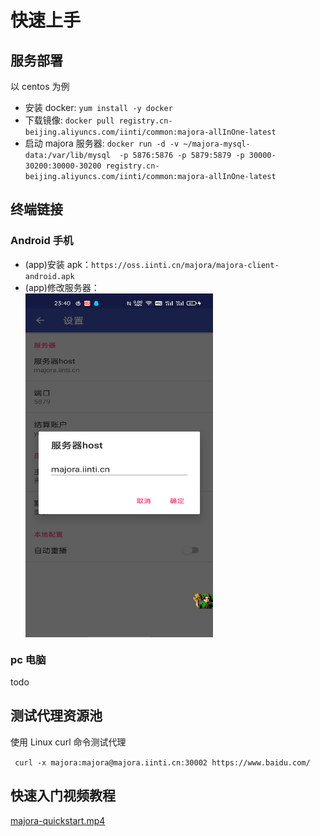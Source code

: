 # 快速上手

## 服务部署

以 centos 为例

- 安装 docker: `yum install -y docker`
- 下载镜像: `docker pull registry.cn-beijing.aliyuncs.com/iinti/common:majora-allInOne-latest`
- 启动 majora 服务器: `docker run -d -v ~/majora-mysql-data:/var/lib/mysql  -p 5876:5876 -p 5879:5879 -p 30000-30200:30000-30200 registry.cn-beijing.aliyuncs.com/iinti/common:majora-allInOne-latest`

## 终端链接

### Android 手机

- (app)安装 apk：`https://oss.iinti.cn/majora/majora-client-android.apk`
- (app)修改服务器：<br><img src="./04_client/imgs/adr/2022-09-19-23-40-58-26.jpg" width="300" height="550" align="middle" />

### pc 电脑

todo

## 测试代理资源池

使用 Linux curl 命令测试代理

` curl -x majora:majora@majora.iinti.cn:30002 https://www.baidu.com/`

## 快速入门视频教程

[majora-quickstart.mp4](https://oss.iinti.cn/majora/majora-quickstart.mp4)

